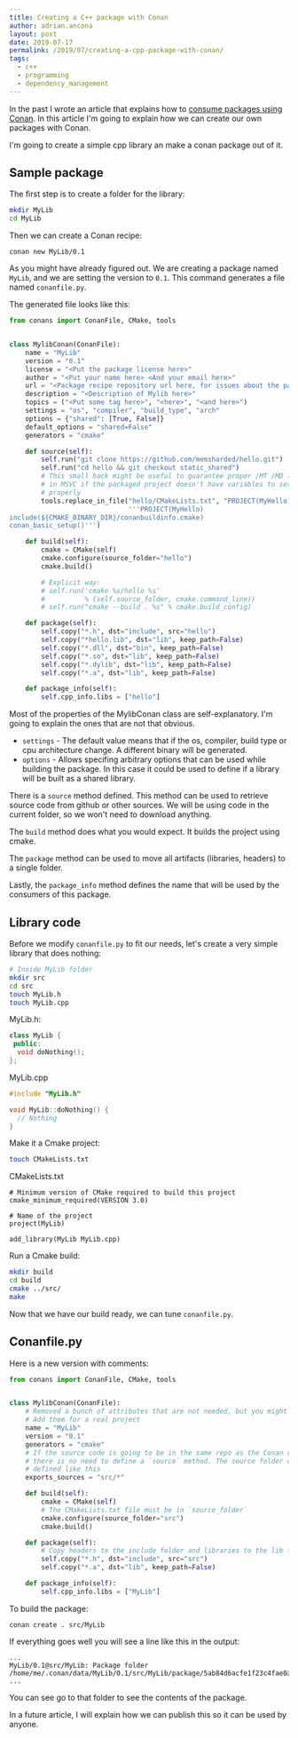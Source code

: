 ```yaml
---
title: Creating a C++ package with Conan
author: adrian.ancona
layout: post
date: 2019-07-17
permalink: /2019/07/creating-a-cpp-package-with-conan/
tags:
  - c++
  - programming
  - dependency_management
---
```



In the past I wrote an article that explains how to [consume packages using Conan](/2019/04/dependency-management-in-cpp-with-conan/). In this article I'm going to explain how we can create our own packages with Conan.

I'm going to create a simple cpp library an make a conan package out of it.

## Sample package

The first step is to create a folder for the library:

```sh
mkdir MyLib
cd MyLib
```

<!--more-->

Then we can create a Conan recipe:

```
conan new MyLib/0.1
```

As you might have already figured out. We are creating a package named `MyLib`, and we are setting the version to `0.1`. This command generates a file named `conanfile.py`.

The generated file looks like this:

```py
from conans import ConanFile, CMake, tools


class MylibConan(ConanFile):
    name = "MyLib"
    version = "0.1"
    license = "<Put the package license here>"
    author = "<Put your name here> <And your email here>"
    url = "<Package recipe repository url here, for issues about the package>"
    description = "<Description of Mylib here>"
    topics = ("<Put some tag here>", "<here>", "<and here>")
    settings = "os", "compiler", "build_type", "arch"
    options = {"shared": [True, False]}
    default_options = "shared=False"
    generators = "cmake"

    def source(self):
        self.run("git clone https://github.com/memsharded/hello.git")
        self.run("cd hello && git checkout static_shared")
        # This small hack might be useful to guarantee proper /MT /MD linkage
        # in MSVC if the packaged project doesn't have variables to set it
        # properly
        tools.replace_in_file("hello/CMakeLists.txt", "PROJECT(MyHello)",
                              '''PROJECT(MyHello)
include(${CMAKE_BINARY_DIR}/conanbuildinfo.cmake)
conan_basic_setup()''')

    def build(self):
        cmake = CMake(self)
        cmake.configure(source_folder="hello")
        cmake.build()

        # Explicit way:
        # self.run('cmake %s/hello %s'
        #          % (self.source_folder, cmake.command_line))
        # self.run("cmake --build . %s" % cmake.build_config)

    def package(self):
        self.copy("*.h", dst="include", src="hello")
        self.copy("*hello.lib", dst="lib", keep_path=False)
        self.copy("*.dll", dst="bin", keep_path=False)
        self.copy("*.so", dst="lib", keep_path=False)
        self.copy("*.dylib", dst="lib", keep_path=False)
        self.copy("*.a", dst="lib", keep_path=False)

    def package_info(self):
        self.cpp_info.libs = ["hello"]
```

Most of the properties of the MylibConan class are self-explanatory. I'm going to explain the ones that are not that obvious.

- `settings` - The default value means that if the os, compiler, build type or cpu architecture change. A different binary will be generated.
- `options` - Allows specifing arbitrary options that can be used while building the package. In this case it could be used to define if a library will be built as a shared library.

There is a `source` method defined. This method can be used to retrieve source code from github or other sources. We will be using code in the current folder, so we won't need to download anything.

The `build` method does what you would expect. It builds the project using cmake.

The `package` method can be used to move all artifacts (libraries, headers) to a single folder.

Lastly, the `package_info` method defines the name that will be used by the consumers of this package.

## Library code

Before we modify `conanfile.py` to fit our needs, let's create a very simple library that does nothing:

```sh
# Inside MyLib folder
mkdir src
cd src
touch MyLib.h
touch MyLib.cpp
```

MyLib.h:

```cpp
class MyLib {
 public:
  void doNothing();
};
```

MyLib.cpp

```cpp
#include "MyLib.h"

void MyLib::doNothing() {
  // Nothing
}
```

Make it a Cmake project:

```sh
touch CMakeLists.txt
```

CMakeLists.txt

```
# Minimum version of CMake required to build this project
cmake_minimum_required(VERSION 3.0)

# Name of the project
project(MyLib)

add_library(MyLib MyLib.cpp)
```

Run a Cmake build:

```sh
mkdir build
cd build
cmake ../src/
make
```

Now that we have our build ready, we can tune `conanfile.py`.

## Conanfile.py

Here is a new version with comments:

```py
from conans import ConanFile, CMake, tools


class MylibConan(ConanFile):
    # Removed a bunch of attributes that are not needed, but you might want to
    # Add them for a real project
    name = "MyLib"
    version = "0.1"
    generators = "cmake"
    # If the source code is going to be in the same repo as the Conan recipe,
    # there is no need to define a `source` method. The source folder can be
    # defined like this
    exports_sources = "src/*"

    def build(self):
        cmake = CMake(self)
        # The CMakeLists.txt file must be in `source_folder`
        cmake.configure(source_folder="src")
        cmake.build()

    def package(self):
        # Copy headers to the include folder and libraries to the lib folder
        self.copy("*.h", dst="include", src="src")
        self.copy("*.a", dst="lib", keep_path=False)

    def package_info(self):
        self.cpp_info.libs = ["MyLib"]
```

To build the package:

```
conan create . src/MyLib
```

If everything goes well you will see a line like this in the output:

```
...
MyLib/0.1@src/MyLib: Package folder /home/me/.conan/data/MyLib/0.1/src/MyLib/package/5ab84d6acfe1f23c4fae0ab88f26e3a396351ac9
...
```

You can see go to that folder to see the contents of the package.

In a future article, I will explain how we can publish this so it can be used by anyone.
